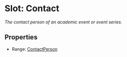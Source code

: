 # Slot: Contact
_The contact person of an academic event or event series._



<!-- no inheritance hierarchy -->


## Properties

 * Range: [ContactPerson](ContactPerson.md)







